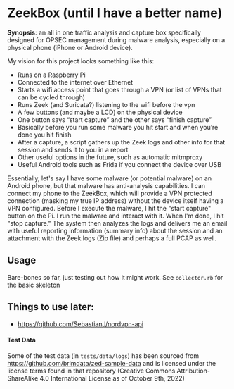# ZeekBox (until I have a better name)
**Synopsis**: an all in one traffic analysis and capture box specifically designed for OPSEC management during malware analysis, especially on a physical
phone (iPhone or Android device).

My vision for this project looks something like this:
* Runs on a Raspberry Pi
* Connected to the internet over Ethernet
* Starts a wifi access point that goes through a VPN (or list of VPNs that can be cycled through)
* Runs Zeek (and Suricata?) listening to the wifi before the vpn
* A few buttons (and maybe a LCD) on the physical device
* One button says “start capture” and the other says “finish capture”
* Basically before you run some malware you hit  start and when you’re done you hit finish
* After a capture, a script gathers up the Zeek logs and other info for that session and sends it to you in a report
* Other useful options in the future, such as automatic mitmproxy 
* Useful Android tools such as Frida if you connect the device over USB

Essentially, let's say I have some malware (or potential malware) on an Android phone, but that malware has anti-analysis
capabilities. I can connect my phone to the ZeekBox, which will provide a VPN protected connection (masking my true IP
address) without the device itself having a VPN configured. Before I execute the malware, I hit the "start capture" button
on the Pi. I run the malware and interact with it. When I'm done, I hit "stop capture." The system then analyzes the logs
and delivers me an email with useful reporting information (summary info) about the session and an attachment with the
Zeek logs (Zip file) and perhaps a full PCAP as well.

## Usage
Bare-bones so far, just testing out how it might work. See `collector.rb` for the basic skeleton

## Things to use later:
* https://github.com/SebastianJ/nordvpn-api

#### Test Data
Some of the test data (in `tests/data/logs`) has been sourced from https://github.com/brimdata/zed-sample-data and is licensed under the
license terms found in that repository (Creative Commons Attribution-ShareAlike 4.0 International License as of October 9th, 2022)

